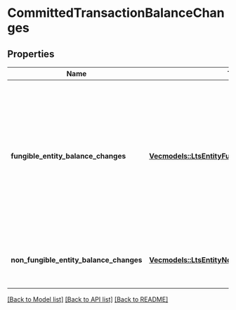 # CommittedTransactionBalanceChanges

## Properties

Name | Type | Description | Notes
------------ | ------------- | ------------- | -------------
**fungible_entity_balance_changes** | [**Vec<models::LtsEntityFungibleBalanceChanges>**](LtsEntityFungibleBalanceChanges.md) | A list of all fungible balance updates which occurred in this transaction, aggregated by the global entity (such as account) which owns the vaults which were updated.  | 
**non_fungible_entity_balance_changes** | [**Vec<models::LtsEntityNonFungibleBalanceChanges>**](LtsEntityNonFungibleBalanceChanges.md) | Non fungible changes per entity and resource  | 

[[Back to Model list]](../README.md#documentation-for-models) [[Back to API list]](../README.md#documentation-for-api-endpoints) [[Back to README]](../README.md)



